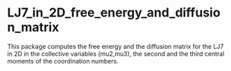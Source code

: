 # LJ7_in_2D_free_energy_and_diffusion_matrix
This package computes the free energy and the diffusion matrix for the LJ7 in 2D in the collective variables (mu2,mu3), the second and the third central moments of the coordination numbers.
